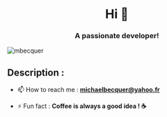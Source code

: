 <h1 align="center">Hi 👋</h1>
<h3 align="center">A passionate developer!</h3>

<p align="left"> <img src="https://komarev.com/ghpvc/?username=mbecquer&label=Profile%20views&color=0e75b6&style=flat" alt="mbecquer" /> </p>

## Description : 

- 📫 How to reach me : **michaelbecquer@yahoo.fr**

- ⚡ Fun fact : **Coffee is always a good idea ! ☕**
